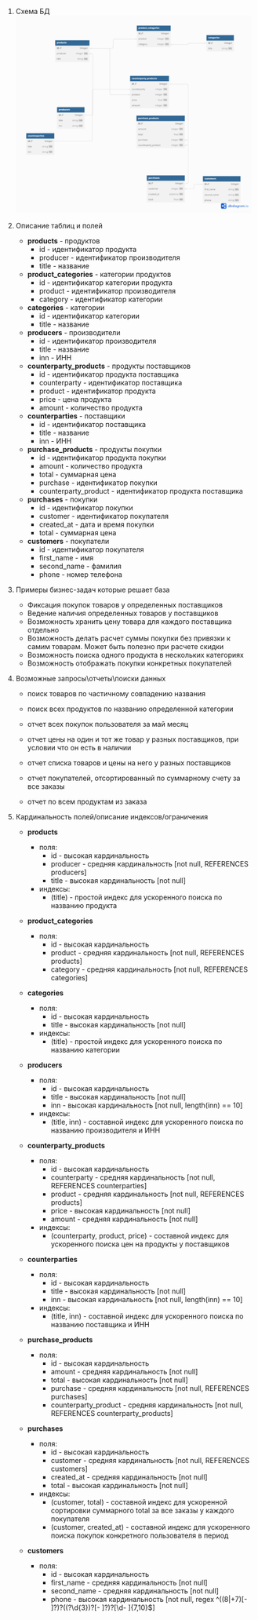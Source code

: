 1. Схема БД
![schema](/assets/schema.png "schema")
2. Описание таблиц и полей
    - **products** - продуктов
        - id - идентификатор продукта
        - producer - идентификатор производителя
        - title - название
   - **product_categories** - категории продуктов
       - id - идентификатор категории продукта
       - product - идентификатор производителя
       - category - идентификатор категории
   - **categories** - категории
       - id - идентификатор категории
       - title - название
   - **producers** - производители
       - id - идентификатор производителя
       - title - название
       - inn - ИНН
   - **counterparty_products** - продукты поставщиков
       - id - идентификатор продукта поставщика
       - counterparty - идентификатор поставщика
       - product - идентификатор продукта
       - price - цена продукта
       - amount - количество продукта
   - **counterparties** - поставщики
       - id - идентификатор поставщика
       - title - название
       - inn - ИНН
   - **purchase_products** - продукты покупки
       - id - идентификатор продукта покупки
       - amount - количество продукта
       - total - суммарная цена
       - purchase - идентификатор покупки
       - counterparty_product - идентификатор продукта поставщика
   - **purchases** - покупки
       - id - идентификатор покупки
       - customer - идентификатор покупателя
       - created_at - дата и время покупки
       - total - суммарная цена
   - **customers** - покупатели
       - id - идентификатор покупателя
       - first_name - имя
       - second_name - фамилия
       - phone - номер телефона
3. Примеры бизнес-задач которые решает база
   - Фиксация покупок товаров у определенных поставщиков
   - Ведение наличия определенных товаров у поставщиков
   - Возможность хранить цену товара для каждого поставщика отдельно
   - Возможность делать расчет суммы покупки без привязки к самим товарам. Может быть полезно при расчете скидки
   - Возможность поиска одного продукта в нескольких категориях
   - Возможность отображать покупки конкретных покупателей

4. Возможные запросы\отчеты\поиски данных
   - поиск товаров по частичному совпадению названия
   - поиск всех продуктов по названию определенной категории
   
   - отчет всех покупок пользователя за май месяц
   - отчет цены на один и тот же товар у разных поставщиков, при условии что он есть в наличии
   - отчет списка товаров и цены на него у разных поставщиков
   - отчет покупателей, отсортированный по суммарному счету за все заказы
   - отчет по всем продуктам из заказа

5. Кардинальность полей/описание индексов/ограничения
    - **products**
        - поля:
          - id - высокая кардинальность
          - producer - средняя кардинальность [not null, REFERENCES producers]
          - title - высокая кардинальность  [not null]
        - индексы:
          - (title) - простой индекс для ускоренного поиска по названию продукта 
    - **product_categories**
        - поля:
          - id - высокая кардинальность
          - product - средняя кардинальность [not null, REFERENCES products]
          - category - средняя кардинальность [not null, REFERENCES categories]
    - **categories**
        - поля:
          - id - высокая кардинальность
          - title - высокая кардинальность [not null]
        - индексы:
          - (title) - простой индекс для ускоренного поиска по названию категории
    - **producers**
        - поля:
          - id - высокая кардинальность
          - title - высокая кардинальность [not null]
          - inn - высокая кардинальность [not null, length(inn) == 10]
      - индексы:
          - (title, inn) - составной индекс для ускоренного поиска по названию производителя и ИНН
    - **counterparty_products**
        - поля:
          - id - высокая кардинальность
          - counterparty - средняя кардинальность [not null, REFERENCES counterparties]
          - product - средняя кардинальность [not null, REFERENCES products]
          - price - высокая кардинальность [not null]
          - amount - средняя кардинальность [not null]
      - индексы:
          - (counterparty, product, price) - составной индекс для ускоренного поиска цен на продукты у поставщиков

    - **counterparties**
        - поля:
          - id - высокая кардинальность
          - title - высокая кардинальность [not null]
          - inn - высокая кардинальность [not null, length(inn) == 10]
      - индексы:
          - (title, inn) - составной индекс для ускоренного поиска по названию поставщика и ИНН
    - **purchase_products**
        - поля:
          - id - высокая кардинальность
          - amount - средняя кардинальность [not null]
          - total - высокая кардинальность [not null]
          - purchase - средняя кардинальность [not null, REFERENCES purchases]
          - counterparty_product - средняя кардинальность [not null, REFERENCES counterparty_products]
    - **purchases**
        - поля:
          - id - высокая кардинальность
          - customer - средняя кардинальность  [not null, REFERENCES customers]
          - created_at - средняя кардинальность [not null]
          - total - высокая кардинальность [not null]
      - индексы:
          - (customer, total) - составной индекс для ускоренной сортировки суммарного total за все заказы у каждого покупателя
          - (customer, created_at) - составной индекс для ускоренного поиска покупок конкретного пользователя в период

    - **customers**
        - поля:
          - id - высокая кардинальность 
          - first_name - средняя кардинальность [not null]
          - second_name - средняя кардинальность [not null]
          - phone - высокая кардинальность [not null, regex ^((8|\+7)[\- ]?)?(\(?\d{3}\)?[\- ]?)?[\d\- ]{7,10}$]
    